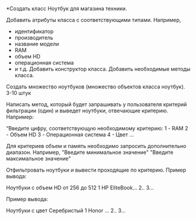 *Создать класс Ноутбук для магазина техники.

Добавить атрибуты класса с соответствующими типами.
Например,
- идентификатор
- производитель
- название модели
- RAM
- объем HD
- операционная система
- и т.д.
Добавить конструктор класса.
Добавить необходимые методы класса.

Создать множество ноутбуков (множество объектов класса ноутбук).
3-10 штук

Написать метод, который будет запрашивать у пользователя критерий фильтрации (один) и выведет ноутбуки, отвечающие критерию.
Например:

“Введите цифру, соответствующую необходимому критерию:
1 - RAM
2 - Объем HD
3 - Операционная система
4 - Цвет …

Для критериев объем и память необходимо запросить дополнительно диапазон.
Например,
"Введите минимальное значение"
"Введите максимальное значение"

Отфильтровать ноутбуки и вывести проходящие по критерию.
Пример вывода:

Ноутбуки с объем HD от 256 до 512
1 HP EliteBook...
2..
3...

Пример вывода:

Ноутбуки с цвет Серебристый
1 Honor ...
2..
3...